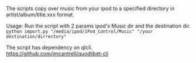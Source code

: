 The scripts copy over music from your ipod to a specified directory in artist/album/title.xxx format.

Usage: 
Run the script with 2 params ipod's Music dir and the destination dir.
`python import.py "/media/ipod/iPod_Control/Music" "/your destination/dirrectory"`

The script has dependency on qlcli. https://github.com/jmcantrell/quodlibet-cli
